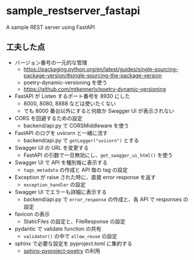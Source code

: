# sample_restserver_fastapi

A sample REST server using FastAPI

## 工夫した点

* バージョン番号の一元的な管理
    * https://packaging.python.org/en/latest/guides/single-sourcing-package-version/#single-sourcing-the-package-version
    * poetry-dynamic-versioning を使う
    * https://github.com/mtkennerly/poetry-dynamic-versioning
* FastAPI が Listen するポート番号を 8930 にした
    * 8000, 8080, 8888 などは使いたくない
    * でも 8000 番台以外にすると何故か Swagger UI が表示されない
* CORS を回避するための設定
    * backend/api.py で CORSMiddleware を使う
* FastAPI のログを uvicorn と一緒に流す
    * backend/api.py で `getLogger("uvicorn")` とする
* Swagger UI の URL を変更する
    * FastAPI の引数で一旦無効にし、`get_swagger_ui_html()` を使う
* Swagger UI で API を種別毎に表示する
    * `tags_metadata` の作成と API 毎の tag の設定
* Exception が raise された時に、直接 error response を返す
    * `exception_handler` の設定
* Swagger UI でエラーも詳細に表示する
    * backend/api.py で `error_response` の作成と、各 API で responses の設定
* favicon の表示
    * StaticFiles の設定と、FileResponse の設定
* pydantic で validate function の共有
    * `validator()` の中で `allow_reuse` の設定
* sphinx で必要な設定を pyproject.toml に集約する
    * [sphinx-pyproject-poetry](https://github.com/tetutaro/sphinx-pyproject-poetry.git) の利用
